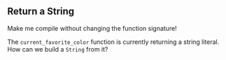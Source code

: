 ﻿## Return a String

Make me compile without changing the function signature!

<div class="hint">
  The <code>current_favorite_color</code> function is currently returning a string literal. How can we build a <code>String</code> from it?
</div>

